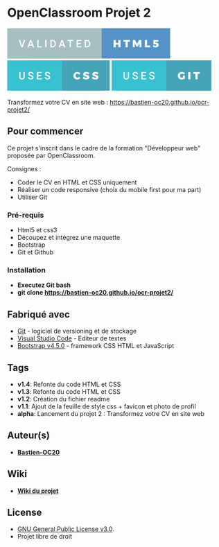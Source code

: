 # OpenClassroom Projet 2 


[![forthebadge](https://raw.githubusercontent.com/BraveUX/for-the-badge/b4774ac10915eba3739cf388c4e0af4ace9bd343/src/images/badges/validated-html5.svg)](https://validator.w3.org/nu/?showsource=yes&showoutline=yes&showimagereport=yes&doc=https%3A%2F%2Fbastien-oc20.github.io%2Focr-projet2%2F)
[![forthebadge](https://raw.githubusercontent.com/BraveUX/for-the-badge/b4774ac10915eba3739cf388c4e0af4ace9bd343/src/images/badges/uses-css.svg)](http://forthebadge.com)
[![forthebadge](https://raw.githubusercontent.com/BraveUX/for-the-badge/b4774ac10915eba3739cf388c4e0af4ace9bd343/src/images/badges/uses-git.svg)](https://github.com/Bastien-OC20)


 Transformez votre CV en site web :  https://bastien-oc20.github.io/ocr-projet2/

## Pour commencer


Ce projet s'inscrit dans le cadre de la formation "Développeur web" proposée par OpenClassroom.


Consignes :
- Coder le CV en HTML et CSS uniquement
- Réaliser un code responsive (choix du mobile first pour ma part)
- Utiliser Git

### Pré-requis

- Html5 et css3
- Découpez et intégrez une maquette 
- Bootstrap
- Git et Github

### Installation

- **Executez Git bash**
- **git clone https://bastien-oc20.github.io/ocr-projet2/**


## Fabriqué avec

* [Git](https://git-scm.com/download/win) - logiciel de versioning et de stockage
* [Visual Studio Code](https://code.visualstudio.com/) - Editeur de textes
* [Bootstrap v4.5.0](https://getbootstrap.com/) - framework CSS HTML et JavaScript


## Tags

- **v1.4**: Refonte du code HTML et CSS
- **v1.3**: Refonte du code HTML et CSS
- **v1.2**: Création du fichier readme
- **v1.1**: Ajout de la feuille de style css + favicon et photo de profil
- **alpha**: Lancement du projet 2 : Transformez votre CV en site web


## Auteur(s)

- [**Bastien-OC20**](https://github.com/Bastien-OC20/)


## Wiki
- [**Wiki du projet**](https://github.com/Bastien-OC20/ocr-projet2/wiki)


## License


* [GNU General Public License v3.0](https://github.com/Bastien-OC20/ocr-projet2/blob/master/licence.md).
* Projet libre de droit

